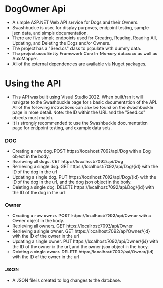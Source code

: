 # DogOwner Api
* A simple ASP.NET Web API service for Dogs and their Owners.
* Swashbuckle is used for display purposes, endpoint testing, sample json data, and simple documentation.
* There are five simple endpoints used for Creating, Reading, Reading All, Updating, and Deleting the Dogs and/or Owners.
* The project has a "Seed.cs" class to populate with dummy data.
* The project uses Entity Framework Core In-Memory database as well as AutoMapper.
* All of the external dependencies are available via Nuget packages.
# Using the API
* This API was built using Visual Studio 2022. When built/ran it will navigate to the Swashbuckle page for a basic documentation of the API. All of the following instructions can also be found on the Swashbuckle page in more detail. Note: the ID within the URL and the "Seed.cs" objects must match.
* It is strongly recommended to use the Swashbuckle documentation page for endpoint testing, and example data sets.
### DOG
  * Creating a new dog. POST https://localhost:7092/api/Dog with a Dog object in the body.
  * Retrieving all dogs. GET https://localhost:7092/api/Dog
  * Retrieving a single dog. GET https://localhost:7092/api/Dog/{id} with the ID of the dog in the url
  * Updating a single dog. PUT https://localhost:7092/api/Dog/{id} with the ID of the dog in the url, and the dog json object in the body.
  * Deleting a single dog. DELETE https://localhost:7092/api/Dog/{id} with the ID of the dog in the url
### Owner
  * Creating a new owner. POST https://localhost:7092/api/Owner with a Owner object in the body.
  * Retrieving all owners. GET https://localhost:7092/api/Owner
  * Retrieving a single owner. GET https://localhost:7092/api/Owner/{id} with the ID of the owner in the url
  * Updating a single owner. PUT https://localhost:7092/api/Owner/{id} with the ID of the owner in the url, and the owner json object in the body.
  * Deleting a single owner. DELETE https://localhost:7092/api/Owner/{id} with the ID of the owner in the url
### JSON
  * A JSON file is created to log changes to the database.
